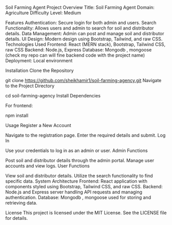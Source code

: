 Soil Farming Agent
Project Overview
Title: Soil Farming Agent
Domain: Agriculture
Difficulty Level: Medium


Features
Authentication: Secure login for both admin and users.
Search Functionality: Allows users and admin to search for soil and distributor details.
Data Management: Admin can post and manage soil and distributor details.
UI Design: Modern design using Bootstrap, Tailwind, and raw CSS.
Technologies Used
Frontend: React (MERN stack), Bootstrap, Tailwind CSS, raw CSS
Backend: Node.js, Express
Database: Mongodb , mongoose (check my repo can will fine backend code with the project name)
Deployment: Local environment 

Installation
Clone the Repository


git clone https://github.com/sheikhamir1/soil-farming-agency.git
Navigate to the Project Directory


cd soil-farming-agency
Install Dependencies

For frontend:

npm install


Usage
Register a New Account

Navigate to the registration page.
Enter the required details and submit.
Log In

Use your credentials to log in as an admin or user.
Admin Functions

Post soil and distributor details through the admin portal.
Manage user accounts and view logs.
User Functions

View soil and distributor details.
Utilize the search functionality to find specific data.
System Architecture
Frontend: React application with components styled using Bootstrap, Tailwind CSS, and raw CSS.
Backend: Node.js and Express server handling API requests and managing authentication.
Database: Mongodb , mongoose used for storing and retrieving data.


License
This project is licensed under the MIT License. See the LICENSE file for details.
